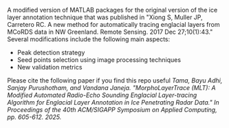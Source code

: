 A modified version of MATLAB packages for the original version of the ice layer annotation technique that was published in "Xiong S, Muller JP, Carretero RC. A new method for automatically tracing englacial layers from MCoRDS data in NW Greenland. Remote Sensing. 2017 Dec 27;10(1):43."
Several modifications include the following main aspects:
- Peak detection strategy
- Seed points selection using image processing techniques
- New validation metrics

Please cite the following paper if you find this repo useful
_Tama, Bayu Adhi, Sanjay Purushotham, and Vandana Janeja. "MorphoLayerTrace (MLT): A Modified Automated Radio-Echo Sounding Englacial Layer-tracing Algorithm for Englacial Layer Annotation in Ice Penetrating Radar Data." In Proceedings of the 40th ACM/SIGAPP Symposium on Applied Computing, pp. 605-612. 2025._
